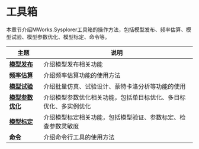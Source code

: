 # 工具箱

本章节介绍MWorks.Sysplorer工具箱的操作方法，包括模型发布、频率估算、模型试验、模型参数优化、模型标定、命令等。

| 主题                                                 | 说明                                                         |
| ---------------------------------------------------- | ------------------------------------------------------------ |
| **[模型发布](#/thirdExample/PublishModel)**          | 介绍模型发布相关功能                                         |
| **[频率估算](#/thirdExample/FrequencyEstimation)**   | 介绍频率估算功能的使用方法                                   |
| **[模型试验](#/thirdExample/ModelExperimentation)**  | 介绍批量仿真、试验设计、蒙特卡洛分析等功能的使用             |
| **[模型参数优化](#/thirdExample/ModelOptimization)** | 介绍模型参数优化相关功能，包括单目标优化、多目标优化、多实例优化 |
| **[模型标定](#/thirdExample/ModelCalibration)**      | 介绍模型标定相关功能，包括模型验证、参数标定、检查参数灵敏度 |
| **[命令](#/thirdExample/Command)**                   | 介绍命令行工具的使用方法                                     |